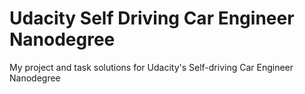 # Udacity Self Driving Car Engineer Nanodegree
My project and task solutions for Udacity's Self-driving Car Engineer Nanodegree
